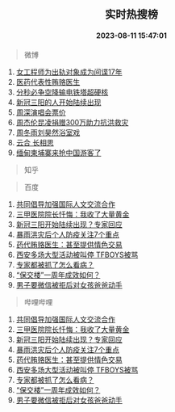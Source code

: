 <div align="center"><h2>实时热搜榜</h2><h4>2023-08-11 15:47:01</h4></div>

> 微博  

1. [女工程师为出轨对象成为间谍17年](https://s.weibo.com/weibo?q=%23%E5%A5%B3%E5%B7%A5%E7%A8%8B%E5%B8%88%E4%B8%BA%E5%87%BA%E8%BD%A8%E5%AF%B9%E8%B1%A1%E6%88%90%E4%B8%BA%E9%97%B4%E8%B0%8D17%E5%B9%B4%23&t=31&band_rank=1&Refer=top)<br />
2. [医药代表性贿赂医生](https://s.weibo.com/weibo?q=%23%E5%8C%BB%E8%8D%AF%E4%BB%A3%E8%A1%A8%E6%80%A7%E8%B4%BF%E8%B5%82%E5%8C%BB%E7%94%9F%23&t=31&band_rank=2&Refer=top)<br />
3. [分秒必争空降输电铁塔超硬核](https://s.weibo.com/weibo?q=%23%E5%88%86%E7%A7%92%E5%BF%85%E4%BA%89%E7%A9%BA%E9%99%8D%E8%BE%93%E7%94%B5%E9%93%81%E5%A1%94%E8%B6%85%E7%A1%AC%E6%A0%B8%23&t=31&band_rank=3&Refer=top)<br />
4. [新冠三阳的人开始陆续出现](https://s.weibo.com/weibo?q=%23%E6%96%B0%E5%86%A0%E4%B8%89%E9%98%B3%E7%9A%84%E4%BA%BA%E5%BC%80%E5%A7%8B%E9%99%86%E7%BB%AD%E5%87%BA%E7%8E%B0%23&t=31&band_rank=4&Refer=top)<br />
5. [周深演唱会票价](https://s.weibo.com/weibo?q=%E5%91%A8%E6%B7%B1%E6%BC%94%E5%94%B1%E4%BC%9A%E7%A5%A8%E4%BB%B7&t=31&band_rank=5&Refer=top)<br />
6. [周杰伦昆凌捐赠300万助力抗洪救灾](https://s.weibo.com/weibo?q=%23%E5%91%A8%E6%9D%B0%E4%BC%A6%E6%98%86%E5%87%8C%E6%8D%90%E8%B5%A0300%E4%B8%87%E5%8A%A9%E5%8A%9B%E6%8A%97%E6%B4%AA%E6%95%91%E7%81%BE%23&t=31&band_rank=6&Refer=top)<br />
7. [周冬雨刘昊然浴室戏](https://s.weibo.com/weibo?q=%23%E5%91%A8%E5%86%AC%E9%9B%A8%E5%88%98%E6%98%8A%E7%84%B6%E6%B5%B4%E5%AE%A4%E6%88%8F%23&t=31&band_rank=7&Refer=top)<br />
8. [云合 长相思](https://s.weibo.com/weibo?q=%E4%BA%91%E5%90%88%20%E9%95%BF%E7%9B%B8%E6%80%9D&t=31&band_rank=8&Refer=top)<br />
9. [缅甸柬埔寨来抢中国游客了](https://s.weibo.com/weibo?q=%23%E7%BC%85%E7%94%B8%E6%9F%AC%E5%9F%94%E5%AF%A8%E6%9D%A5%E6%8A%A2%E4%B8%AD%E5%9B%BD%E6%B8%B8%E5%AE%A2%E4%BA%86%23&t=31&band_rank=9&Refer=top)<br />

> 知乎  


> 百度  

1. [共同倡导加强国际人文交流合作](https://www.baidu.com/s?wd=%E5%85%B1%E5%90%8C%E5%80%A1%E5%AF%BC%E5%8A%A0%E5%BC%BA%E5%9B%BD%E9%99%85%E4%BA%BA%E6%96%87%E4%BA%A4%E6%B5%81%E5%90%88%E4%BD%9C&sa=fyb_news&rsv_dl=fyb_news)<br />
2. [三甲医院院长忏悔：我收了大量黄金](https://www.baidu.com/s?wd=%E4%B8%89%E7%94%B2%E5%8C%BB%E9%99%A2%E9%99%A2%E9%95%BF%E5%BF%8F%E6%82%94%EF%BC%9A%E6%88%91%E6%94%B6%E4%BA%86%E5%A4%A7%E9%87%8F%E9%BB%84%E9%87%91&sa=fyb_news&rsv_dl=fyb_news)<br />
3. [新冠三阳开始陆续出现？专家回应](https://www.baidu.com/s?wd=%E6%96%B0%E5%86%A0%E4%B8%89%E9%98%B3%E5%BC%80%E5%A7%8B%E9%99%86%E7%BB%AD%E5%87%BA%E7%8E%B0%EF%BC%9F%E4%B8%93%E5%AE%B6%E5%9B%9E%E5%BA%94&sa=fyb_news&rsv_dl=fyb_news)<br />
4. [暴雨洪灾后个人防疫关注7个重点](https://www.baidu.com/s?wd=%E6%9A%B4%E9%9B%A8%E6%B4%AA%E7%81%BE%E5%90%8E%E4%B8%AA%E4%BA%BA%E9%98%B2%E7%96%AB%E5%85%B3%E6%B3%A87%E4%B8%AA%E9%87%8D%E7%82%B9&sa=fyb_news&rsv_dl=fyb_news)<br />
5. [药代贿赂医生：甚至提供情色交易](https://www.baidu.com/s?wd=%E8%8D%AF%E4%BB%A3%E8%B4%BF%E8%B5%82%E5%8C%BB%E7%94%9F%EF%BC%9A%E7%94%9A%E8%87%B3%E6%8F%90%E4%BE%9B%E6%83%85%E8%89%B2%E4%BA%A4%E6%98%93&sa=fyb_news&rsv_dl=fyb_news)<br />
6. [西安多场大型活动被叫停 TFBOYS被骂](https://www.baidu.com/s?wd=%E8%A5%BF%E5%AE%89%E5%A4%9A%E5%9C%BA%E5%A4%A7%E5%9E%8B%E6%B4%BB%E5%8A%A8%E8%A2%AB%E5%8F%AB%E5%81%9C+TFBOYS%E8%A2%AB%E9%AA%82&sa=fyb_news&rsv_dl=fyb_news)<br />
7. [专家都被抓了怎么看病？](https://www.baidu.com/s?wd=%E4%B8%93%E5%AE%B6%E9%83%BD%E8%A2%AB%E6%8A%93%E4%BA%86%E6%80%8E%E4%B9%88%E7%9C%8B%E7%97%85%EF%BC%9F&sa=fyb_news&rsv_dl=fyb_news)<br />
8. [“保交楼”一周年成效如何？](https://www.baidu.com/s?wd=%E2%80%9C%E4%BF%9D%E4%BA%A4%E6%A5%BC%E2%80%9D%E4%B8%80%E5%91%A8%E5%B9%B4%E6%88%90%E6%95%88%E5%A6%82%E4%BD%95%EF%BC%9F&sa=fyb_news&rsv_dl=fyb_news)<br />
9. [男子要微信被拒后对女孩爸爸动手](https://www.baidu.com/s?wd=%E7%94%B7%E5%AD%90%E8%A6%81%E5%BE%AE%E4%BF%A1%E8%A2%AB%E6%8B%92%E5%90%8E%E5%AF%B9%E5%A5%B3%E5%AD%A9%E7%88%B8%E7%88%B8%E5%8A%A8%E6%89%8B&sa=fyb_news&rsv_dl=fyb_news)<br />

> 哔哩哔哩  

1. [共同倡导加强国际人文交流合作](https://www.baidu.com/s?wd=%E5%85%B1%E5%90%8C%E5%80%A1%E5%AF%BC%E5%8A%A0%E5%BC%BA%E5%9B%BD%E9%99%85%E4%BA%BA%E6%96%87%E4%BA%A4%E6%B5%81%E5%90%88%E4%BD%9C&sa=fyb_news&rsv_dl=fyb_news)<br />
2. [三甲医院院长忏悔：我收了大量黄金](https://www.baidu.com/s?wd=%E4%B8%89%E7%94%B2%E5%8C%BB%E9%99%A2%E9%99%A2%E9%95%BF%E5%BF%8F%E6%82%94%EF%BC%9A%E6%88%91%E6%94%B6%E4%BA%86%E5%A4%A7%E9%87%8F%E9%BB%84%E9%87%91&sa=fyb_news&rsv_dl=fyb_news)<br />
3. [新冠三阳开始陆续出现？专家回应](https://www.baidu.com/s?wd=%E6%96%B0%E5%86%A0%E4%B8%89%E9%98%B3%E5%BC%80%E5%A7%8B%E9%99%86%E7%BB%AD%E5%87%BA%E7%8E%B0%EF%BC%9F%E4%B8%93%E5%AE%B6%E5%9B%9E%E5%BA%94&sa=fyb_news&rsv_dl=fyb_news)<br />
4. [暴雨洪灾后个人防疫关注7个重点](https://www.baidu.com/s?wd=%E6%9A%B4%E9%9B%A8%E6%B4%AA%E7%81%BE%E5%90%8E%E4%B8%AA%E4%BA%BA%E9%98%B2%E7%96%AB%E5%85%B3%E6%B3%A87%E4%B8%AA%E9%87%8D%E7%82%B9&sa=fyb_news&rsv_dl=fyb_news)<br />
5. [药代贿赂医生：甚至提供情色交易](https://www.baidu.com/s?wd=%E8%8D%AF%E4%BB%A3%E8%B4%BF%E8%B5%82%E5%8C%BB%E7%94%9F%EF%BC%9A%E7%94%9A%E8%87%B3%E6%8F%90%E4%BE%9B%E6%83%85%E8%89%B2%E4%BA%A4%E6%98%93&sa=fyb_news&rsv_dl=fyb_news)<br />
6. [西安多场大型活动被叫停 TFBOYS被骂](https://www.baidu.com/s?wd=%E8%A5%BF%E5%AE%89%E5%A4%9A%E5%9C%BA%E5%A4%A7%E5%9E%8B%E6%B4%BB%E5%8A%A8%E8%A2%AB%E5%8F%AB%E5%81%9C+TFBOYS%E8%A2%AB%E9%AA%82&sa=fyb_news&rsv_dl=fyb_news)<br />
7. [专家都被抓了怎么看病？](https://www.baidu.com/s?wd=%E4%B8%93%E5%AE%B6%E9%83%BD%E8%A2%AB%E6%8A%93%E4%BA%86%E6%80%8E%E4%B9%88%E7%9C%8B%E7%97%85%EF%BC%9F&sa=fyb_news&rsv_dl=fyb_news)<br />
8. [“保交楼”一周年成效如何？](https://www.baidu.com/s?wd=%E2%80%9C%E4%BF%9D%E4%BA%A4%E6%A5%BC%E2%80%9D%E4%B8%80%E5%91%A8%E5%B9%B4%E6%88%90%E6%95%88%E5%A6%82%E4%BD%95%EF%BC%9F&sa=fyb_news&rsv_dl=fyb_news)<br />
9. [男子要微信被拒后对女孩爸爸动手](https://www.baidu.com/s?wd=%E7%94%B7%E5%AD%90%E8%A6%81%E5%BE%AE%E4%BF%A1%E8%A2%AB%E6%8B%92%E5%90%8E%E5%AF%B9%E5%A5%B3%E5%AD%A9%E7%88%B8%E7%88%B8%E5%8A%A8%E6%89%8B&sa=fyb_news&rsv_dl=fyb_news)<br />
